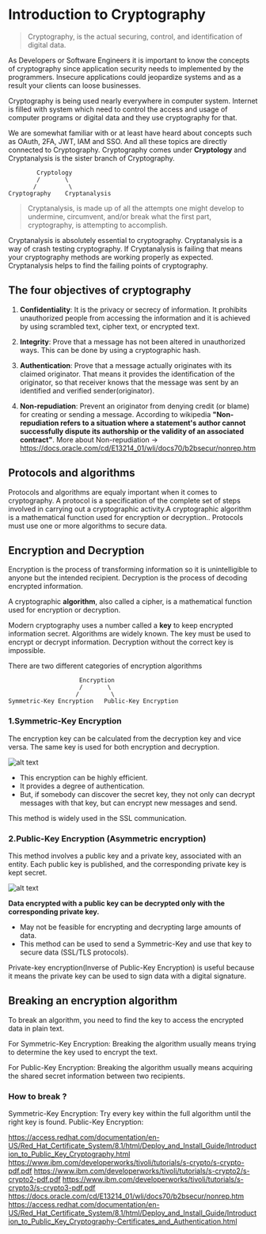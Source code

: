 # Introduction to Cryptography

> Cryptography, is the actual securing, control, and identification of digital data.

As Developers or Software Engineers it is important to know the concepts of cryptography since application security needs to implemented by the programmers. Insecure applications could jeopardize systems and as a result your clients can loose businesses.

Cryptography is being used nearly everywhere in computer system. Internet is filled with system which need to control the access and usage of computer programs or digital data and they use  cryptography for that.

We are somewhat familiar with or at least have heard about concepts such as OAuth, 2FA, JWT, IAM and SSO. And all these topics are directly connected to Cryptography. Cryptography comes under **Cryptology** and Cryptanalysis is the sister branch of Cryptography.

            Cryptology
            /       \
           /         \
    Cryptography    Cryptanalysis

> Cryptanalysis, is made up of all the attempts one might develop to undermine, circumvent, and/or break what the first part, cryptography, is attempting to accomplish.

Cryptanalysis is absolutely essential to cryptography. Cryptanalysis is a way of crash testing cryptography. If Cryptanalysis is failing that means your cryptography methods are working properly as expected. Cryptanalysis helps to find the failing points of cryptography.

## The four objectives of cryptography

1. **Confidentiality**: It is the privacy or secrecy of information. It prohibits unauthorized people from accessing the information and it is achieved by using scrambled text, cipher text, or encrypted text.

2. **Integrity**: Prove that a message has not been altered in unauthorized ways. This can be done by using a cryptographic hash.

3. **Authentication**: Prove that a message actually originates with its claimed originator. That means it provides the identification of the originator, so that receiver knows that the message was sent by an identified and verified sender(originator).

4. **Non-repudiation**: Prevent an originator from denying credit (or blame) for creating or sending a message. According to wikipedia **"Non-repudiation refers to a situation where a statement's author cannot successfully dispute its authorship or the validity of an associated contract"**. More about Non-repudiation -> https://docs.oracle.com/cd/E13214_01/wli/docs70/b2bsecur/nonrep.htm

## Protocols and algorithms
Protocols and algorithms are equaly important when it comes to cryptography. A protocol is a specification of the complete set of steps involved in carrying out a cryptographic activity.A cryptographic algorithm is a mathematical function used for encryption or decryption.. Protocols must use one or more algorithms to secure data.

## Encryption and Decryption
Encryption is the process of transforming information so it is unintelligible to anyone but the intended recipient. Decryption is the process of decoding encrypted information.

A cryptographic **algorithm**, also called a cipher, is a mathematical function used for encryption or decryption.

Modern cryptography uses a number called a **key** to keep encrypted information secret. Algorithms are widely known. The key must be used to encrypt or decrypt information. Decryption without the correct key is impossible.

There are two different categories of encryption algorithms

                        Encryption
                        /       \
                       /         \
    Symmetric-Key Encryption   Public-Key Encryption      

### 1.Symmetric-Key Encryption
The encryption key can be calculated from the decryption key and vice versa. The same key is used for both encryption and decryption.

![alt text](https://access.redhat.com/documentation/en-US/Red_Hat_Certificate_System/8.1/html/Deploy_and_Install_Guide/images/05scrypt2.png)
 - This encryption can be highly efficient.
 - It provides a degree of authentication.
 - But, if somebody can discover the secret key, they not only can decrypt messages with that key, but can encrypt new messages and send.
 
This method is widely used in the SSL communication.

### 2.Public-Key Encryption (Asymmetric encryption)
This method involves a public key and a private key, associated with an entity. Each public key is published, and the corresponding private key is kept secret.

![alt text](https://access.redhat.com/documentation/en-US/Red_Hat_Certificate_System/8.1/html/Deploy_and_Install_Guide/images/06pcrypt.png
)

**Data encrypted with a public key can be decrypted only with the corresponding private key.**

 - May not be feasible for encrypting and decrypting large amounts of data.
 - This method can be used to send a Symmetric-Key and use that key to secure data (SSL/TLS protocols).
 
Private-key encryption(Inverse of Public-Key Encryption) is useful because it means the private key can be used to sign data with a digital signature.

## Breaking an encryption algorithm
To break an algorithm, you need to find the key to access the encrypted data in plain text.

For Symmetric-Key Encryption: Breaking the algorithm usually means trying to determine the key used to encrypt the text.

For Public-Key Encryption: Breaking the algorithm usually means acquiring the shared secret information between two recipients.

### How to break ?

Symmetric-Key Encryption: Try every key within the full algorithm until the right key is found.
Public-Key Encryption: 










https://access.redhat.com/documentation/en-US/Red_Hat_Certificate_System/8.1/html/Deploy_and_Install_Guide/Introduction_to_Public_Key_Cryptography.html
https://www.ibm.com/developerworks/tivoli/tutorials/s-crypto/s-crypto-pdf.pdf
https://www.ibm.com/developerworks/tivoli/tutorials/s-crypto2/s-crypto2-pdf.pdf
https://www.ibm.com/developerworks/tivoli/tutorials/s-crypto3/s-crypto3-pdf.pdf
https://docs.oracle.com/cd/E13214_01/wli/docs70/b2bsecur/nonrep.htm
https://access.redhat.com/documentation/en-US/Red_Hat_Certificate_System/8.1/html/Deploy_and_Install_Guide/Introduction_to_Public_Key_Cryptography-Certificates_and_Authentication.html
